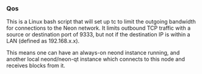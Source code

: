 ### Qos ###

This is a Linux bash script that will set up tc to limit the outgoing bandwidth for connections to the Neon network. It limits outbound TCP traffic with a source or destination port of 9333, but not if the destination IP is within a LAN (defined as 192.168.x.x).

This means one can have an always-on neond instance running, and another local neond/neon-qt instance which connects to this node and receives blocks from it.
